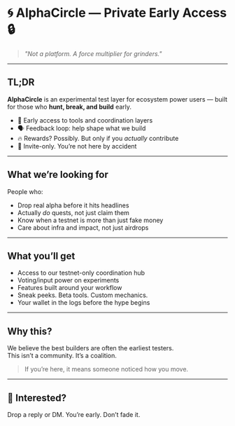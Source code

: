 # 🌀 AlphaCircle — Private Early Access 🔒

> *"Not a platform. A force multiplier for grinders."*

---

## TL;DR

**AlphaCircle** is an experimental test layer for ecosystem power users — built for those who **hunt, break, and build** early.

- 🧪 Early access to tools and coordination layers
- 🗣 Feedback loop: help shape what we build
- 🔥 Rewards? Possibly. But only if you *actually* contribute
- 🤝 Invite-only. You’re not here by accident

---

## What we’re looking for

People who:

- Drop real alpha before it hits headlines
- Actually *do* quests, not just claim them
- Know when a testnet is more than just fake money
- Care about infra and impact, not just airdrops

---

## What you’ll get

- Access to our testnet-only coordination hub
- Voting/input power on experiments
- Features built around your workflow
- Sneak peeks. Beta tools. Custom mechanics.
- Your wallet in the logs before the hype begins

---

## Why this?

We believe the best builders are often the earliest testers.  
This isn’t a community. It’s a coalition.

> If you’re here, it means someone noticed how you move.

---

## 🧠 Interested?

Drop a reply or DM. You’re early. Don’t fade it.
